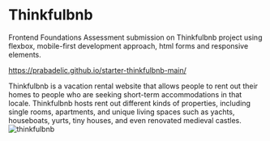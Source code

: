 # Thinkfulbnb

Frontend Foundations Assessment submission on Thinkfulbnb project using flexbox, mobile-first development approach, html forms and responsive elements.

https://prabadelic.github.io/starter-thinkfulbnb-main/

Thinkfulbnb is a vacation rental website that allows people to rent out their homes to people who are seeking short-term accommodations in that locale. Thinkfulbnb hosts rent out different kinds of properties, including single rooms, apartments, and unique living spaces such as yachts, houseboats, yurts, tiny houses, and even renovated medieval castles.
![thinkfulbnb](https://github.com/user-attachments/assets/1ce5afdb-3136-4e45-a71c-fb5e160311cb)

